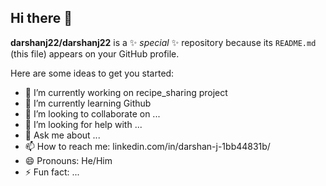 ## Hi there 👋


**darshanj22/darshanj22** is a ✨ _special_ ✨ repository because its `README.md` (this file) appears on your GitHub profile.

Here are some ideas to get you started:

- 🔭 I’m currently working on recipe_sharing project
- 🌱 I’m currently learning Github
- 👯 I’m looking to collaborate on ...
- 🤔 I’m looking for help with ...
- 💬 Ask me about ...
- 📫 How to reach me: linkedin.com/in/darshan-j-1bb44831b/
- 😄 Pronouns: He/Him
- ⚡ Fun fact: ...

